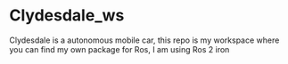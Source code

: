# Clydesdale_ws
Clydesdale is a autonomous mobile car, this repo is my workspace where you can find my own package for Ros, I am using Ros 2 iron
